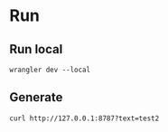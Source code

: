 # Run
## Run local
```
wrangler dev --local
```

## Generate
```
curl http://127.0.0.1:8787?text=test2
```